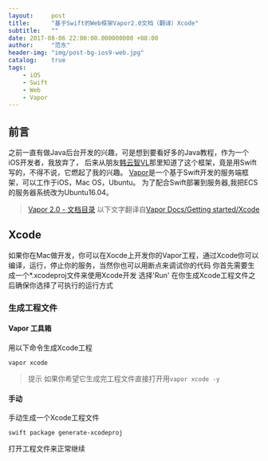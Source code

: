 ```yaml
---
layout:     post
title:      "基于Swift的Web框架Vapor2.0文档（翻译）Xcode"
subtitle:   ""
date: 2017-08-06 22:00:00.000000000 +08:00
author:     "范东"
header-img: "img/post-bg-ios9-web.jpg"
catalog:    true
tags:
    - iOS
    - Swift
    - Web
    - Vapor
---
```

## 前言
之前一直有做Java后台开发的兴趣，可是想到要看好多的Java教程，作为一个iOS开发者，我放弃了，
后来从朋友[韩云智VL](http://www.jianshu.com/u/92f7630a351b)那里知道了这个框架，竟是用Swift写的，不得不说，它燃起了我的兴趣。
[Vapor](http://vapor.codes)是一个基于Swift开发的服务端框架，可以工作于iOS，Mac OS，Ubuntu。
为了配合Swift部署到服务器,我把ECS的服务器系统改为Ubuntu16.04。
> [Vapor 2.0 - 文档目录](http://www.jianshu.com/p/155866779a8e)
> 以下文字翻译自[Vapor Docs/Getting started/Xcode](https://docs.vapor.codes/2.0/getting-started/xcode/)

## Xcode
如果你在Mac做开发，你可以在Xocde上开发你的Vapor工程，通过Xcode你可以编译，运行，停止你的服务，当然你也可以用断点来调试你的代码
你首先需要生成一个*.xcodeproj文件来使用Xcode开发
选择'Run'
在你生成Xcode工程文件之后确保你选择了可执行的运行方式
### 生成工程文件
#### Vapor 工具箱
用以下命令生成Xcode工程
```
vapor xcode
```
>提示
>如果你希望它生成完工程文件直接打开用```vapor xcode -y```

#### 手动
手动生成一个Xcode工程文件
```
swift package generate-xcodeproj
```
打开工程文件来正常继续
